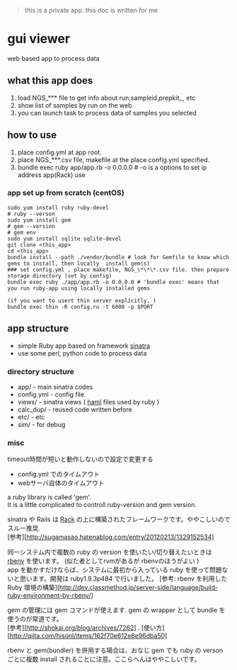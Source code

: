 > this is a private app. this doc is written for me

# gui viewer

web based app to process data

## what this app does

1. load NGS_\*\*\* file to get info about run,sampleid,prepkit,,, etc
2. show list of samples by run on the web
3. you can launch task to process data of samples you selected

## how to use

1. place config.yml at app root.
2. place NGS_\*\*\*.csv file, makefile at the place config.yml specified.
3. bundle exec ruby app/app.rb -o 0.0.0.0 # -o is a options to set ip address app(Rack) use

### app set up from scratch (centOS)

```
sudo yum install ruby ruby-devel
# ruby --verson
sudo yum install gem
# gem --version
# gem env
sudo yum install sqlite sqlite-devel
git clone <this_app>
cd <this_app>
bundle install --path ./vendor/bundle # look for Gemfile to know which gems to install, then locally  install gem(s)
### set config.yml , place makefile, NGS_\*\*\*.csv file. then prepare storage directory (set by config)
bundle exec ruby ./app/app.rb -o 0.0.0.0 # 'bundle exec' means that you run ruby-app using locally installed gems

(if you want to usert thin server explicitly, )
bundle exec thin -R config.ru -t 6000 -p $PORT
```

## app structure

+ simple Ruby app based on framework [sinatra][]  
+ use some perl, python code to process data

### directory structure

+ app/ - main sinatra codes
+ config.yml - config file
+ views/ - sinatra views ( [haml][] files used by ruby )
+ calc_dup/ - reused code written before
+ etc/ - etc
+ sim/ - for debug

### misc

timeout時間が短いと動作しないので設定で変更する
+ config.yml でのタイムアウト
+ webサーバ自体のタイムアウト

a ruby library is called 'gem'.  
It is a little complicated to controll ruby-version and gem version.

sinatra や Rails は [Rack][rack] の上に構築されたフレームワークです。ややこしいのでスルー推奨.  
[参考][http://sugamasao.hatenablog.com/entry/20120213/1329152534]

同一システム内で複数の ruby の version を使いたい/切り替えたいときは [rbenv][] を使います。 (似た者としてrvmがあるが rbenvのほうがよい )  
app を動かすだけならば、システムに最初から入っている ruby を使って問題ないと思います。開発は ruby1.9.3p484 で行いました。
[参考: rbenv を利用した Ruby 環境の構築][http://dev.classmethod.jp/server-side/language/build-ruby-environment-by-rbenv/]  

gem の管理には gem コマンドが使えます. gem の wrapper として bundle を使うのが常道です。  
[参考][http://shokai.org/blog/archives/7262] . 
[使い方][http://qiita.com/hisonl/items/162f70e612e8e96dba50]

rbenv と gem(bundler) を併用する場合は、おなじ gem でも ruby の verson ごとに複数 install されることに注意。ここらへんはややこしいです。

[sinatra]:www.github.com/sinatra/sinatra
[haml]:http://morizyun.github.io/blog/beginner-rails-tutorial-haml/
[rbenv]:https://github.com/rbenv/rbenv
[rack]:http://rack.github.io/
